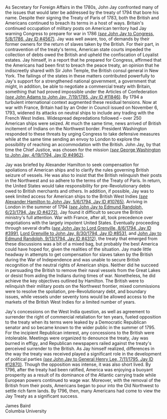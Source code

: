 As Secretary for Foreign Affairs in the 1780s, John Jay confronted many of the issues that would later be addressed by the treaty of 1794 that bore his name. Despite their signing the Treaty of Paris of 1783, both the British and Americans continued to breach its terms in a host of ways. Britain's continued occupation of military posts on American territory had Jay warning Congress to prepare for war in 1786 [(_see_ John Jay to Congress, 5/8/1786, Jay ID #4567)](/jay/ldpd:31656). Jay was well aware, too, of demands by their former owners for the return of slaves taken by the British. For their part, in contravention of the treaty's terms, American state courts impeded the collection of debts owed the British and upheld the confiscation of Loyalist estates. Jay himself, in a report that he prepared for Congress, affirmed that the Americans had been first to breach the peace treaty, an opinion that he indiscreetly shared with Sir John Temple, the British consul general in New York. The failings of the states in these matters contributed powerfully to Jay's support for a strengthened national government, a government that might, in addition, be able to negotiate a commercial treaty with Britain, something that had proved impossible under the Articles of Confederation [(_see_ John Adams to John Jay, 7/19/1785, Jay ID #11846)](/jay/ldpd:500508). By 1794 a turbulent international context augmented these residual tensions. Now at war with France, Britain had by an Order in Council issued on November 6, 1793, widened its attacks on neutral ships to include any trading with the French West Indies. Widespread depredations followed – over 250 American ships were seized. At much the same time, news arrived of British incitement of Indians on the Northwest border. President Washington responded to these threats by urging Congress to take defensive measures while at the same time sending an envoy to London to explore the possibility of reaching an accommodation with the British. John Jay, by that time the Chief Justice, was chosen for the mission [(_see_ George Washington to John Jay, 4/19/1794, Jay ID #4962)](/jay/ldpd:33094).

Jay was briefed by Alexander Hamilton to seek compensation for spoliations of American ships and to clarify the rules governing British seizure of vessels. He was also to insist that the British relinquish their posts in the Northwest and so adhere to the terms of the Treaty of Paris. In return, the United States would take responsibility for pre-Revolutionary debts owed to British merchants and others. In addition, if possible, Jay was to seek limited access for American ships to the British West Indies [(_see_ Alexander Hamilton to John Jay, 5/6/1794, Jay ID #10765)](/jay/ldpd:68892). Arriving in London in the summer of 1794 [(_see_ John Jay to Edmund Randolph, 6/23/1794, Jay ID #4272)](/jay/ldpd:29020), Jay found it difficult to secure the British ministry's full attention. War with France, after all, took precedence over negotiations with the largely impotent United States. Eventually proceeding through several drafts ([_see_ John Jay to Lord Grenville, 8/6/1794, Jay ID #3991](/jay/ldpd:28634), [Lord Grenville to John Jay, 8/30/1794, Jay ID #8531](/jay/ldpd:54950), and [John Jay to Edmund Randolph, 9/13/1794, Jay ID #4312](/jay/ldpd:28760)), the treaty that emerged from these discussions was a bit of a mixed bag, but probably the best America could have hoped for, given the realities of the situation. Jay made little headway in attempts to get compensation for slaves taken by the British during the War of Independence and was unable to secure British recognition of the neutral rights of American ships. Neither did he succeed in persuading the British to remove their naval vessels from the Great Lakes or desist from aiding the Indians during times of war. Nonetheless, he did achieve the key objectives outlined by Hamilton. The British were to relinquish their military posts on the Northwest frontier, mixed commissions were to resolve the spoliation, pre-Revolutionary debt, and boundary issues, while vessels under seventy tons would be allowed access to the markets of the British West Indies for a limited number of years.

Jay's concessions on the West India question, as well as agreement to surrender the right of commercial retaliation for ten years, fueled opposition to the treaty when its terms were leaked by a Democratic Republican senator and so became known to the wider public in the summer of 1795\. For the incipient Republican interest, any concessions to the British were intolerable. Meetings were organized to denounce the treaty, Jay was burned in effigy, and Republican newspapers railed against the treaty's perceived surrender to the British. As Jay himself realized, differences in the way the treaty was received played a significant role in the development of political parties [(_see_ John Jay to General Henry Lee, 7/11/1795, Jay ID #12870)](/jay/ldpd:80114). Though the opposition was intense, it was also short lived. By 1796, after the treaty had been ratified, America was enjoying a buoyant prosperity as a result of its dominance of the Atlantic carrying trade while European powers continued to wage war. Moreover, with the removal of the British from their posts, Americans began to pour into the Old Northwest to settle rich farm lands. By 1796, then, many Americans had come to view the Jay Treaty as a significant success.

James Baird  
Columbia University